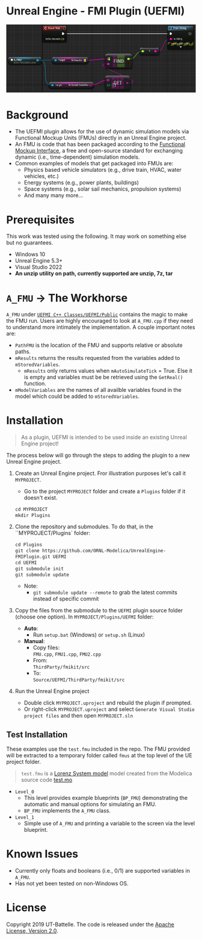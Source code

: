 # Unreal Engine - FMI Plugin (UEFMI)

[![FMU_BP_example](./PluginAssets/images/fmuUEBP.PNG)](https://youtu.be/r3NeJKJt4Z8)

# Background
- The UEFMI plugin allows for the use of dynamic simulation models via Functional Mockup Units (FMUs) directly in an Unreal Engine project.
- An FMU is code that has been packaged according to the [Functional Mockup Interface](https://fmi-standard.org/), a free and open-source standard for exchanging dynamic (i.e., time-dependent) simulation models.
- Common examples of models that get packaged into FMUs are:
  - Physics based vehicle simulators (e.g., drive train, HVAC, water vehicles, etc.)
  - Energy systems (e.g., power plants, buildings)
  - Space systems (e.g., solar sail mechanics, propulsion systems)
  - And many many more...

# Prerequisites

This work was tested using the following. It may work on something else but no guarantees.
- Windows 10
- Unreal Engine 5.3+
- Visual Studio 2022
- **An unzip utility on path, currently supported are unzip, 7z, tar**

# `A_FMU` -> The Workhorse

`A_FMU` under [`UEFMI C++ Classes/UEFMI/Public`](./Source/UEFMI/Private/A_FMU.cpp) contains the magic to make the FMU run. Users are highly encouraged to look at `A_FMU.cpp` if they need to understand more intimately the implementation. A couple important notes are:
- `PathFMU` is the location of the FMU and supports relative or absolute paths. 
- `mResults` returns the results requested from the variables added to `mStoredVariables`.
  - `mResults` only returns values when `mAutoSimulateTick` = True. Else it is empty and variables must be be retrieved using the `GetReal()` function.
- `mModelVariables` are the names of all availble variables found in the model which could be added to `mStoredVariables`.

# Installation

> As a plugin, UEFMI is intended to be used inside an existing Unreal Engine project!

The process below will go through the steps to adding the plugin to a new Unreal Engine project.

1. Create an Unreal Engine project. Fror illustration purposes let's call it `MYPROJECT`.
    - Go to the project `MYPROJECT` folder and create a `Plugins` folder if it doesn't exist.
    ```
    cd MYPROJECT
    mkdir Plugins
    ```

1. Clone the repository and submodules. To do that, in the ``MYPROJECT/Plugins` folder:
   ```
   cd Plugins
   git clone https://github.com/ORNL-Modelica/UnrealEngine-FMIPlugin.git UEFMI
   cd UEFMI
   git submodule init
   git submodule update
   ```
   - Note:
     - `git submodule update --remote` to grab the latest commits instead of specific commit
1. Copy the files from the submodule to the `UEFMI` plugin source folder (choose one option). In `MYPROJECT/Plugins/UEFMI` folder:
   - **Auto**: 
     - Run `setup.bat` (Windows) or `setup.sh` (Linux)
   - **Manual**:
     - Copy files: <br>`FMU.cpp`, `FMU1.cpp`, `FMU2.cpp` 
     - From: <br> `ThirdParty/fmikit/src`
     - To: <br> `Source/UEFMI/ThirdParty/fmikit/src`
1. Run the Unreal Engine project
   - Double click `MYPROJECT.uproject` and rebuild the plugin if prompted.
   - Or right-click `MYPROJECT.uproject` and select `Generate Visual Studio project files` and then open `MYPROJECT.sln`

## Test Installation

These examples use the `test.fmu` included in the repo. The FMU provided will be extracted to a temporary folder called `fmus` at the top level of the UE project folder.

> `test.fmu` is a [Lorenz System model](https://en.wikipedia.org/wiki/Lorenz_system) model created from the Modelica source code [test.mo](./src/test.mo)

- `Level_0`
  - This level provides example blueprints (`BP_FMU`) demonstrating the automatic and manual options for simulating an FMU.
  - `BP_FMU` implements the `A_FMU` class.
- `Level_1`
  - Simple use of  `A_FMU` and printing a variable to the screen via the level blueprint.

# Known Issues

- Currently only floats and booleans (i.e., 0/1) are supported variables in `A_FMU`.
- Has not yet been tested on non-Windows OS.

# License

Copyright 2019 UT-Battelle. The code is released under the [Apache License, Version 2.0](http://www.apache.org/licenses/LICENSE-2.0).
